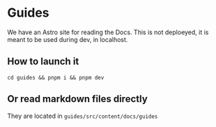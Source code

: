# Guides

We have an Astro site for reading the Docs.
This is not deploeyed, it is meant to be used during dev, in localhost.

## How to launch it

`cd guides && pnpm i && pnpm dev`


## Or read markdown files directly

They are located in `guides/src/content/docs/guides`

